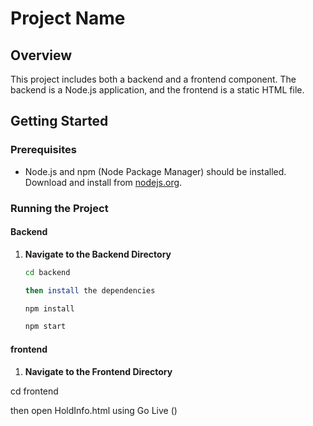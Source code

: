 # Project Name

## Overview
This project includes both a backend and a frontend component. The backend is a Node.js application, and the frontend is a static HTML file.

## Getting Started

### Prerequisites
- Node.js and npm (Node Package Manager) should be installed. Download and install from [nodejs.org](https://nodejs.org/).

### Running the Project

#### Backend

1. **Navigate to the Backend Directory**
   ```bash
   cd backend

   then install the dependencies 

   npm install

   npm start

#### frontend
1. **Navigate to the Frontend Directory**

cd frontend 

then open HoldInfo.html using Go Live () 
